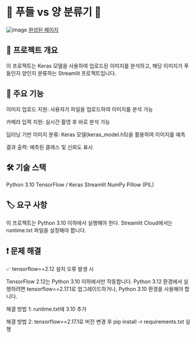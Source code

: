 # 🐩 푸들 vs 양 분류기 🐏

![image](https://github.com/user-attachments/assets/0fb4a626-308e-4216-b8da-24ead608153e)
[완성된 페이지](https://classifiersheepvspoodle-vso5pv7pq4dtksxtjhtxd5.streamlit.app/)



## 📌 프로젝트 개요

이 프로젝트는 Keras 모델을 사용하여 업로드된 이미지를 분석하고, 해당 이미지가 푸들인지 양인지 분류하는 Streamlit 프로젝트입니다.

## 🚀 주요 기능

이미지 업로드 지원: 사용자가 파일을 업로드하여 이미지를 분석 가능

카메라 입력 지원: 실시간 촬영 후 바로 분석 가능

딥러닝 기반 이미지 분류: Keras 모델(keras_model.h5)을 활용하여 이미지를 예측

결과 출력: 예측된 클래스 및 신뢰도 표시




## 🛠️ 기술 스택

Python 3.10
TensorFlow / Keras
Streamlit
NumPy
Pillow (PIL)





## 🏷️ 요구 사항

이 프로젝트는 Python 3.10 이하에서 실행해야 한다. Streamlit Cloud에서는 runtime.txt 파일을 설정해야 합니다.




## ❗ 문제 해결

✅ tensorflow==2.12 설치 오류 발생 시

TensorFlow 2.12는 Python 3.10 이하에서만 작동합니다. Python 3.12 환경에서 실행하려면 tensorflow==2.17.1로 업그레이드하거나, Python 3.10 환경을 사용해야 합니다.

해결 방법 1: runtime.txt에 3.10 추가

해결 방법 2: tensorflow==2.17.1로 버전 변경 후 pip install -r requirements.txt 실행




